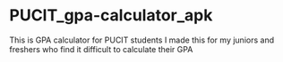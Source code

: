# PUCIT_gpa-calculator_apk
This is GPA calculator for PUCIT students 
I made this for my juniors and freshers who find it difficult to calculate their GPA
